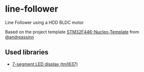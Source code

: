 # line-follower

Line Follower using a HDD BLDC motor

Based on the project template [STM32F446-Nucleo-Template](https://github.com/andreassinn/STM32F446-Nucleo-Template) from [@andreassinn](https://github.com/andreassinn)

## Used libraries

- [7-segment LED display (tm1637)](https://github.com/rogerdahl/stm32-tm1637)
